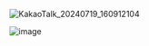 ![KakaoTalk_20240719_160912104](https://github.com/user-attachments/assets/2b11ce86-51a3-404f-826e-fe1893f0424e)

![image](https://github.com/user-attachments/assets/4ef207a3-b0d7-4337-aed9-4a83fbac14b3)

